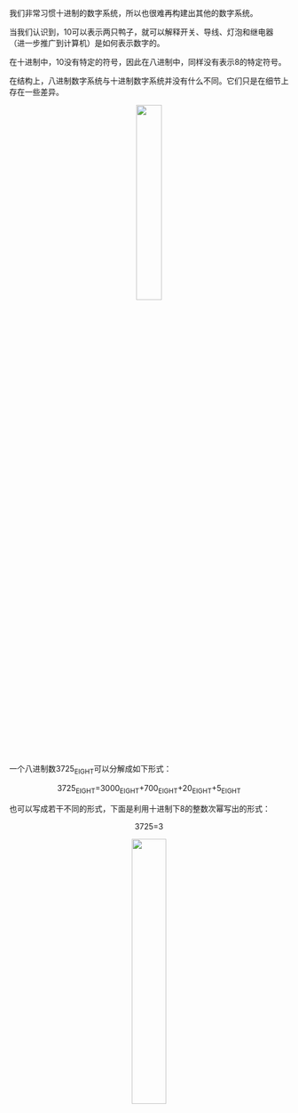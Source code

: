 我们非常习惯十进制的数字系统，所以也很难再构建出其他的数字系统。  

当我们认识到，10可以表示两只鸭子，就可以解释开关、导线、灯泡和继电器（进一步推广到计算机）是如何表示数字的。  

在十进制中，10没有特定的符号，因此在八进制中，同样没有表示8的特定符号。  

在结构上，八进制数字系统与十进制数字系统并没有什么不同。它们只是在细节上存在一些差异。

<p align=center><img src="https://res.weread.qq.com/wrepub/epub_33381009_94" width="30%">  

一个八进制数3725<sub>EIGHT</sub>可以分解成如下形式：  

<p align=center>3725<sub>EIGHT</sub>=3000<sub>EIGHT</sub>+700<sub>EIGHT</sub>+20<sub>EIGHT</sub>+5<sub>EIGHT</sub>  

也可以写成若干不同的形式，下面是利用十进制下8的整数次幂写出的形式：  
<p align=center>3725=3

<p align=center><img src="https://res.weread.qq.com/wrepub/epub_33381009_95" width="35%">  

